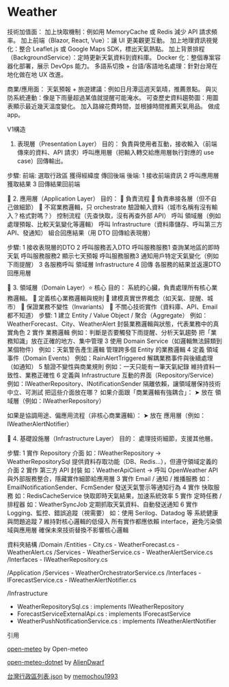 # Weather

技術加值面：
加上快取機制：例如用 MemoryCache 或 Redis 減少 API 請求頻率。
加上前端（Blazor, React, Vue）：讓 UI 更美觀更互動。
加上地理資訊視覺化：整合 Leaflet.js 或 Google Maps SDK，標出天氣熱點。
加上背景排程（BackgroundService）：定時更新天氣資料到資料庫。
Docker 化：整個專案容器化部署，展示 DevOps 能力。
多語系切換 + 台語/客語地名處理：針對台灣在地化做在地 UX 改進。

商業/應用面：
天氣預報 + 旅遊建議：例如日月潭這週天氣晴，推薦景點。
與災防系統連動：像是下雨量超過某值就提醒可能淹水。
可查歷史資料趨勢圖：用圖表顯示最近幾天溫度變化。
加入路線花費時間，並根據時間推薦天氣用品。
做成app。

V1構造
1. 表現層（Presentation Layer）
目的：
負責與使用者互動，接收輸入（前端傳來的資料、API 請求）呼叫應用層（把輸入轉交給應用層執行對應的 use case）回傳輸出。

步驟:
前端: 選取行政區 獲得經緯度 傳回後端
後端: 
  1 接收前端資訊 
  2 呼叫應用層 獲取結果
  3 回傳結果回前端


🔹 2. 應用層（Application Layer）
目的：
🧩 負責流程
🔗 負責串接各層（但不自己做細節）
🧼 不寫業務邏輯，只 orchestrate
驗證輸入資料（城市名稱有沒有輸入？格式對嗎？）
控制流程（先查快取，沒有再查外部 API）
呼叫  領域層（例如處理預報、比較天氣變化等邏輯）
呼叫 Infrastructure（資料庫儲存、呼叫第三方 API、發通知）
組合回應結果（用 DTO 回傳給表現層）

步驟:
1 接收表現層的DTO 
2 呼叫服務丟入DTO
  呼叫服務服務1 查詢某地區的即時天氣
  呼叫服務服務2 顯示七天預報
  呼叫服務服務3 通知用戶特定天氣變化（例如下雨提醒）
3 各服務呼叫 領域層 Infrastructure 
4 回傳 各服務的結果並返還DTO 回應用層

🔹 3. 領域層（Domain Layer）⭐ 核心
目的：
系統的心臟，負責處理所有核心業務邏輯。
🧠 定義核心業務邏輯與規則
🧩 建模真實世界概念（如天氣、提醒、城市）
🔐 保證業務不變性（Invariants）
🚫 不關心技術實作（資料庫、API、Email 都不知道）
步驟:
1 建立 Entity / Value Object / 聚合（Aggregate）	例如：WeatherForecast、City、WeatherAlert	封裝業務邏輯與狀態，代表業務中的真實角色
2️ 實作 業務邏輯	例如：判斷是否要觸發下雨提醒、分析天氣趨勢	把「業務知識」放在正確的地方、集中管理
3️ 使用 Domain Service（如邏輯無法歸類到某個物件）	例如：天氣警告產生邏輯	管理跨多個 Entity 的業務邏輯
4️ 定義 領域事件（Domain Events）	例如：RainAlertTriggered	解耦業務事件與後續處理（如通知）
5️ 驗證不變性與商業規則	例如：一天只能有一筆天氣紀錄	維持資料一致性、業務正確性
6️ 定義與 Infrastructure 互動的界面（Repository/Service）	例如：IWeatherRepository、INotificationSender	隔離依賴，讓領域層保持技術中立、可測試
  把這些介面放在哪？
  如果介面跟「商業邏輯有強耦合」：
  ➤ 放在 領域層（例如：IWeatherRepository）
  
  如果是協調用途、偏應用流程（非核心商業邏輯）：
  ➤ 放在 應用層（例如：IWeatherAlertNotifier）


🔹 4. 基礎設施層（Infrastructure Layer）
目的：
處理技術細節，支援其他層。

步驟:
1️ 實作 Repository 介面	如：IWeatherRepository → WeatherRepositorySql	提供資料存取功能（DB、Redis...），但遵守領域定義的介面
2️ 實作 第三方 API 封裝	如：WeatherApiClient → 呼叫 OpenWeather API	與外部服務整合，隱藏實作細節給應用層
3 實作 Email / 通知 / 推播服務	如：EmailNotificationSender、FcmSender	發送天氣警示等通知行為
4️ 實作 快取服務	如：RedisCacheService	快取即時天氣結果，加速系統效率
5️ 實作 定時任務 / 排程器	如：WeatherSyncJob	定期抓取天氣資料、自動發送通知
6️ 實作 Logging、監控、錯誤追蹤（視需要）	如：使用 Serilog、Datadog 等	系統健康與問題追蹤
7️ 維持對核心邏輯的低侵入	所有實作都應依賴 interface，避免污染領域與應用層	確保未來技術替換不影響核心邏輯


資料夾結構
/Domain
  /Entities
    - City.cs
    - WeatherForecast.cs
    - WeatherAlert.cs
  /Services
    - WeatherService.cs
    - WeatherAlertService.cs
  /Interfaces
    - IWeatherRepository.cs

/Application
  /Services
    - WeatherOrchestratorService.cs
  /Interfaces
    - IForecastService.cs
    - IWeatherAlertNotifier.cs

/Infrastructure
  - WeatherRepositorySql.cs : implements IWeatherRepository
  - ForecastServiceExternalApi.cs : implements IForecastService
  - WeatherPushNotificationService.cs : implements IWeatherAlertNotifier

引用

[open-meteo](https://open-meteo.com/en/docs?latitude=25.033&longitude=121.5654&hourly=temperature_2m,rain,precipitation_probability,apparent_temperature) by Open-meteo

[open-meteo-dotnet](https://github.com/AlienDwarf/open-meteo-dotnet) by [AlienDwarf](https://github.com/AlienDwarf/open-meteo-dotnet)

[台灣行政區列表.json](https://gist.github.com/memochou1993/aa9b6b1185221f88a03109f10d32e5e2) by [memochou1993](https://gist.github.com/memochou1993)
